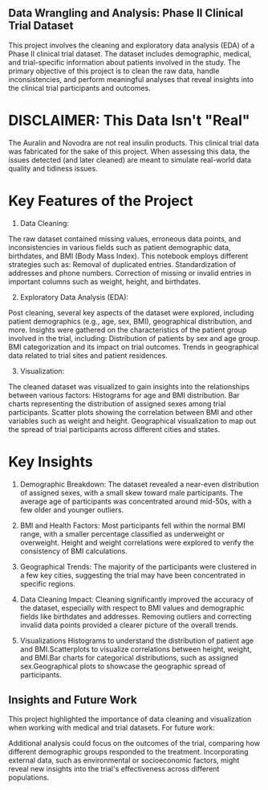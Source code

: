 ## Data Wrangling and Analysis: Phase II Clinical Trial Dataset

This project involves the cleaning and exploratory data analysis (EDA) of a Phase II clinical trial dataset. The dataset includes demographic, medical, and trial-specific information about patients involved in the study. The primary objective of this project is to clean the raw data, handle inconsistencies, and perform meaningful analyses that reveal insights into the clinical trial participants and outcomes.

# DISCLAIMER: This Data Isn't "Real"
The Auralin and Novodra are not real insulin products. This clinical trial data was fabricated for 
the sake of this project. When assessing this data, the issues detected (and later cleaned) 
are meant to simulate real-world data quality and tidiness issues.


# Key Features of the Project

1) Data Cleaning:

The raw dataset contained missing values, erroneous data points, and inconsistencies in various fields such as patient demographic data, birthdates, and BMI (Body Mass Index).
This notebook employs different strategies such as:
Removal of duplicated entries.
Standardization of addresses and phone numbers.
Correction of missing or invalid entries in important columns such as weight, height, and birthdates.

2) Exploratory Data Analysis (EDA):

Post cleaning, several key aspects of the dataset were explored, including patient demographics (e.g., age, sex, BMI), geographical distribution, and more.
Insights were gathered on the characteristics of the patient group involved in the trial, including:
Distribution of patients by sex and age group.
BMI categorization and its impact on trial outcomes.
Trends in geographical data related to trial sites and patient residences.

3) Visualization:

The cleaned dataset was visualized to gain insights into the relationships between various factors:
Histograms for age and BMI distribution.
Bar charts representing the distribution of assigned sexes among trial participants.
Scatter plots showing the correlation between BMI and other variables such as weight and height.
Geographical visualization to map out the spread of trial participants across different cities and states.

# Key Insights

1) Demographic Breakdown:
The dataset revealed a near-even distribution of assigned sexes, with a small skew toward male participants.
The average age of participants was concentrated around mid-50s, with a few older and younger outliers.

2) BMI and Health Factors:
Most participants fell within the normal BMI range, with a smaller percentage classified as underweight or overweight.
Height and weight correlations were explored to verify the consistency of BMI calculations.

3) Geographical Trends:
The majority of the participants were clustered in a few key cities, suggesting the trial may have been concentrated in specific regions.

4) Data Cleaning Impact:
Cleaning significantly improved the accuracy of the dataset, especially with respect to BMI values and demographic fields like birthdates and addresses. Removing outliers and correcting invalid data points provided a clearer picture of the overall trends.

5) Visualizations
Histograms to understand the distribution of patient age and BMI.Scatterplots to visualize correlations between height, weight, and BMI.Bar charts for categorical distributions, such as assigned sex.Geographical plots to showcase the geographic spread of participants.

## Insights and Future Work
This project highlighted the importance of data cleaning and visualization when working with medical and trial datasets. For future work:

Additional analysis could focus on the outcomes of the trial, comparing how different demographic groups responded to the treatment. Incorporating external data, such as environmental or socioeconomic factors, might reveal new insights into the trial's effectiveness across different populations.
